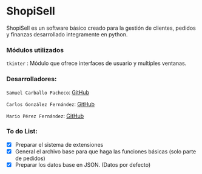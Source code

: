 # ShopiSell
ShopiSell es un software básico creado para la gestión de clientes, pedidos y finanzas desarrollado integramente en python.
### Módulos utilizados
  `tkinter` : Módulo que ofrece interfaces de usuario y multiples ventanas.
  
### Desarrolladores:
  `Samuel Carballo Pacheco`: [GitHub](http://github.com/MarioP-Dev)
  
  `Carlos González Fernández`: [GitHub](http://github.com/MarioP-Dev)
  
  `Mario Pérez Fernández`: [GitHub](http://github.com/MarioP-Dev)
  
### To do List:
- [x] Preparar el sistema de extensiones
- [x] General el archivo base para que haga las funciones básicas (solo parte de pedidos)
- [x] Preparar los datos base en JSON. (Datos por defecto)
